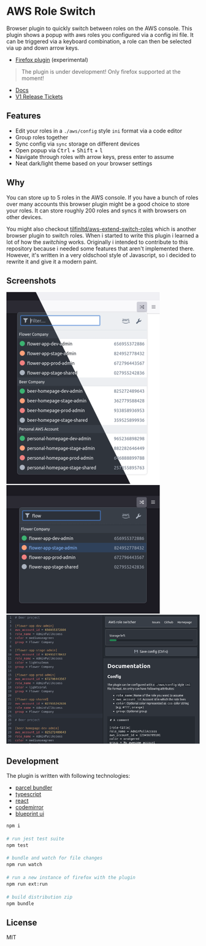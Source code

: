 # AWS Role Switch

Browser plugin to quickly switch between roles on the AWS console. This plugin shows a popup with aws roles you configured via a config ini file. It can be triggered via a keyboard combination, a role can then be selected via up and down arrow keys.  

* [Firefox plugin](https://addons.mozilla.org/addon/aws-role-switch/) (experimental)

> The plugin is under development! Only firefox supported at the moment!

* [Docs](./docs)
* [V1 Release Tickets](https://github.com/janstuemmel/aws-role-switch/projects/1)


## Features  
  * Edit your roles in a `./aws/config` style `ini` format via a code editor
  * Group roles together
  * Sync config via `sync` storage on different devices
  * Open popup via <kbd>Ctrl</kbd> + <kbd>Shift</kbd> + <kbd>l</kbd>
  * Navigate through roles with arrow keys, press enter to assume
  * Neat dark/light theme based on your browser settings

## Why 

You can store up to 5 roles in the AWS console. If you have a bunch of roles over many accounts this browser plugin might be a good choice to store your roles. It can store roughly 200 roles and syncs it with browsers on other devices. 

You might also checkout [tilfinltd/aws-extend-switch-roles](https://github.com/tilfinltd/aws-extend-switch-roles) which is another browser plugin to switch roles. When i started to write this plugin i learned a lot of how the *switching* works. Originally i intended to contribute to this repository because i needed some features that aren't implemented there. However, it's written in a very oldschool style of Javascript, so i decided to rewrite it and give it a modern paint. 

## Screenshots

![](./docs/popup-dark-light.png)
<br />
![](./docs/popup-search.png)
<br />
![](./docs/options.png)

## Development

The plugin is written with following technologies:

* [parcel bundler](https://parceljs.org/docs/)
* [typescript](https://www.typescriptlang.org/)
* [react](https://reactjs.org/) 
* [codemirror](https://codemirror.net/)
* [blueprint ui](https://blueprintjs.com/docs/)


```sh
npm i

# run jest test suite
npm test

# bundle and watch for file changes
npm run watch

# run a new instance of firefox with the plugin 
npm run ext:run 

# build distribution zip
npm bundle 
```

## License

MIT